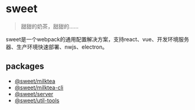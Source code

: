 # sweet

> 甜甜的奶茶，甜甜的......

sweet是一个webpack的通用配置解决方案，支持react、vue、开发环境服务器、生产环境快速部署、nwjs、electron。

## packages

* [@sweet/milktea](packages/milktea/README.md)
* [@sweet/milktea-cli](packages/milktea-cli/README.md)
* [@sweet/server](packages/server/README.md)
* [@sweet/util-tools](packages/util-tools/README.md)